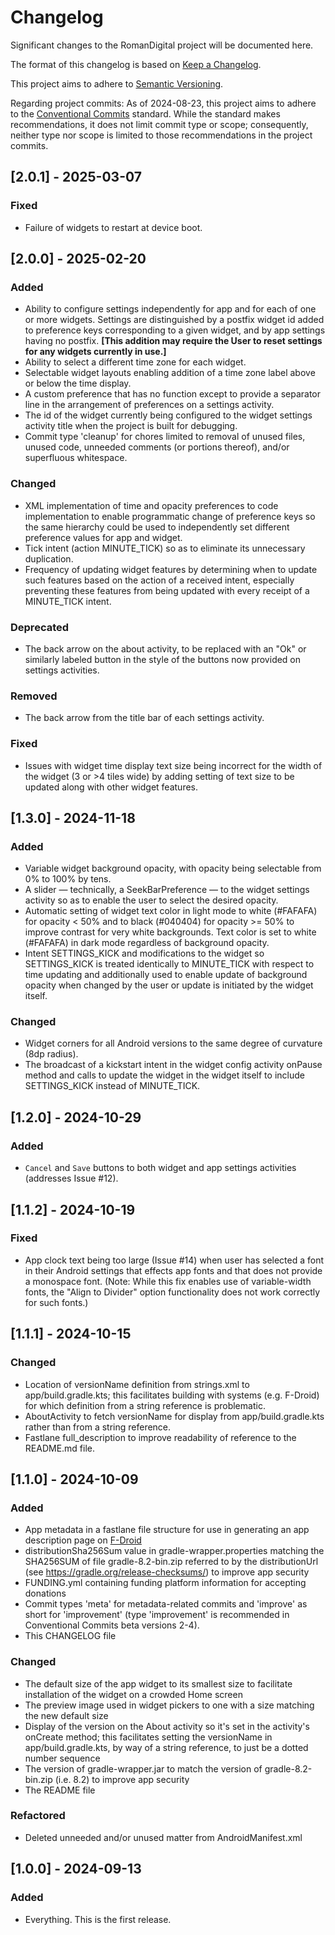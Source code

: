# Changelog

Significant changes to the RomanDigital project will be documented here.

The format of this changelog is based on [Keep a Changelog](https://keepachangelog.com/en/1.1.0/).

This project aims to adhere to [Semantic Versioning](https://server.org).

Regarding project commits: As of 2024-08-23, this project aims to adhere to the [Conventional Commits](https://www.conventionalcommits.org) standard. While the standard makes recommendations, it does not limit commit type or scope; consequently, neither type nor scope is limited to those recommendations in the project commits.

## [2.0.1] - 2025-03-07

### Fixed

* Failure of widgets to restart at device boot.

## [2.0.0] - 2025-02-20

### Added

* Ability to configure settings independently for app and for each of one or more widgets. Settings are distinguished by a postfix widget id added to preference keys corresponding to a given widget, and by app settings having no postfix. __[This addition may require the User to reset settings for any widgets currently in use.]__
* Ability to select a different time zone for each widget.
* Selectable widget layouts enabling addition of a time zone label above or below the time display.
* A custom preference that has no function except to provide a separator line in the arrangement of preferences on a settings activity.
* The id of the widget currently being configured to the widget settings activity title when the project is built for debugging.
* Commit type 'cleanup' for chores limited to removal of unused files, unused code, unneeded comments (or portions thereof), and/or superfluous whitespace.

### Changed

* XML implementation of time and opacity preferences to code implementation to enable programmatic change of preference keys so the same hierarchy could be used to independently set different preference values for app and widget.
* Tick intent (action MINUTE_TICK) so as to eliminate its unnecessary duplication.
* Frequency of updating widget features by determining when to update such features based on the action of a received intent, especially preventing these features from being updated with every receipt of a MINUTE_TICK intent.

### Deprecated

* The back arrow on the about activity, to be replaced with an "Ok" or similarly labeled button in the style of the buttons now provided on settings activities.

### Removed

* The back arrow from the title bar of each settings activity.

### Fixed

* Issues with widget time display text size being incorrect for the width of the widget (3 or >4 tiles wide) by adding setting of text size to be updated along with other widget features.

## [1.3.0] - 2024-11-18

### Added

* Variable widget background opacity, with opacity being selectable from 0% to 100% by tens.
* A slider — technically, a SeekBarPreference — to the widget settings activity so as to enable the user to select the desired opacity.
* Automatic setting of widget text color in light mode to white (#FAFAFA) for opacity < 50% and to black (#040404) for opacity >= 50% to improve contrast for very white backgrounds. Text color is set to white (#FAFAFA) in dark mode regardless of background opacity.
* Intent SETTINGS_KICK and modifications to the widget so SETTINGS_KICK is treated identically to MINUTE_TICK with respect to time updating and additionally used to enable update of background opacity when changed by the user or update is initiated by the widget itself.

### Changed

* Widget corners for all Android versions to the same degree of curvature (8dp radius).
* The broadcast of a kickstart intent in the widget config activity onPause method and calls to update the widget in the widget itself to include SETTINGS_KICK instead of MINUTE_TICK. 

## [1.2.0] - 2024-10-29

### Added

* `Cancel` and `Save` buttons to both widget and app settings activities (addresses Issue #12).

## [1.1.2] - 2024-10-19

### Fixed

* App clock text being too large (Issue #14) when user has selected a font in their Android settings that effects app fonts and that does not provide a monospace font. (Note: While this fix enables use of variable-width fonts, the "Align to Divider" option functionality does not work correctly for such fonts.)

## [1.1.1] - 2024-10-15

### Changed

* Location of versionName definition from strings.xml to app/build.gradle.kts; this facilitates building with systems (e.g. F-Droid) for which definition from a string reference is problematic.
* AboutActivity to fetch versionName for display from app/build.gradle.kts rather than from a string reference.
* Fastlane full_description to improve readability of reference to the README.md file.

## [1.1.0] - 2024-10-09

### Added

* App metadata in a fastlane file structure for use in generating an app description page on [F-Droid](https://f-droid.org)
* distributionSha256Sum value in gradle-wrapper.properties matching the SHA256SUM of file gradle-8.2-bin.zip referred to by the distributionUrl (see https://gradle.org/release-checksums/) to improve app security
* FUNDING.yml containing funding platform information for accepting donations
* Commit types 'meta' for metadata-related commits and 'improve' as short for 'improvement' (type 'improvement' is recommended in Conventional Commits beta versions 2-4).
* This CHANGELOG file

### Changed

* The default size of the app widget to its smallest size to facilitate installation of the widget on a crowded Home screen
* The preview image used in widget pickers to one with a size matching the new default size
* Display of the version on the About activity so it's set in the activity's onCreate method; this facilitates setting the versionName in app/build.gradle.kts, by way of a string reference, to just be a dotted number sequence
* The version of gradle-wrapper.jar to match the version of gradle-8.2-bin.zip (i.e. 8.2) to improve app security
* The README file

### Refactored

* Deleted unneeded and/or unused matter from AndroidManifest.xml

## [1.0.0] - 2024-09-13

### Added

* Everything. This is the first release.